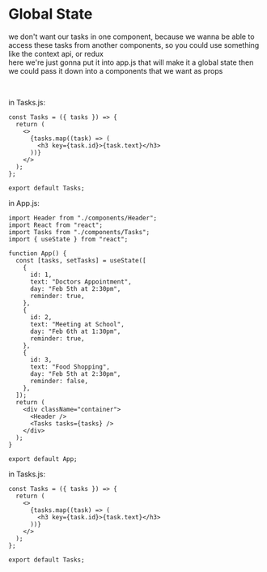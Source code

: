 # Global State

we don't want our tasks in one component, because we wanna be able to access these tasks from another components, so you could use something like the context api, or redux
<br>
here we're just gonna put it into app.js that will make it a global state
then we could pass it down into a components that we want as props

<br>

in Tasks.js:

```
const Tasks = ({ tasks }) => {
  return (
    <>
      {tasks.map((task) => (
        <h3 key={task.id}>{task.text}</h3>
      ))}
    </>
  );
};

export default Tasks;
```

in App.js:

```
import Header from "./components/Header";
import React from "react";
import Tasks from "./components/Tasks";
import { useState } from "react";

function App() {
  const [tasks, setTasks] = useState([
    {
      id: 1,
      text: "Doctors Appointment",
      day: "Feb 5th at 2:30pm",
      reminder: true,
    },
    {
      id: 2,
      text: "Meeting at School",
      day: "Feb 6th at 1:30pm",
      reminder: true,
    },
    {
      id: 3,
      text: "Food Shopping",
      day: "Feb 5th at 2:30pm",
      reminder: false,
    },
  ]);
  return (
    <div className="container">
      <Header />
      <Tasks tasks={tasks} />
    </div>
  );
}

export default App;
```

in Tasks.js:

```
const Tasks = ({ tasks }) => {
  return (
    <>
      {tasks.map((task) => (
        <h3 key={task.id}>{task.text}</h3>
      ))}
    </>
  );
};

export default Tasks;
```
